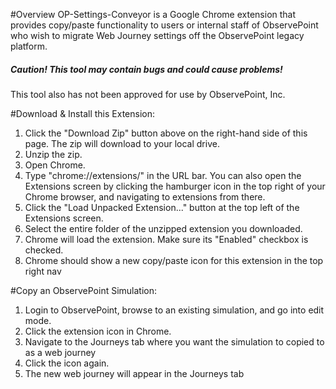 #Overview
OP-Settings-Conveyor is a Google Chrome extension that provides copy/paste functionality to users or internal staff of ObservePoint who wish to migrate Web Journey settings off the ObservePoint legacy platform.

##### Caution! This tool may contain bugs and could cause problems! 
This tool also has not been approved for use by ObservePoint, Inc. 

#Download & Install this Extension:
1. Click the "Download Zip" button above on the right-hand side of this page. The zip will download to your local drive.
2. Unzip the zip.
3. Open Chrome.
4. Type "chrome://extensions/" in the URL bar. You can also open the Extensions screen by clicking the hamburger icon in the top right of your Chrome browser, and navigating to extensions from there.
5. Click the "Load Unpacked Extension..." button at the top left of the Extensions screen.
6. Select the entire folder of the unzipped extension you downloaded.
7. Chrome will load the extension. Make sure its "Enabled" checkbox is checked.
8. Chrome should show a new copy/paste icon for this extension in the top right nav

#Copy an ObservePoint Simulation:
1. Login to ObservePoint, browse to an existing simulation, and go into edit mode.
2. Click the extension icon in Chrome.
3. Navigate to the Journeys tab where you want the simulation to copied to as a web journey
4. Click the icon again.
5. The new web journey will appear in the Journeys tab

